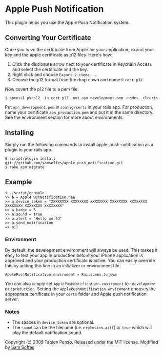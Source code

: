 # Apple Push Notification

This plugin helps you use the Apple Push Notification system.

## Converting Your Certificate

Once you have the certificate from Apple for your application, export your key
and the apple certificate as p12 files. Here's how:

1. Click the disclosure arrow next to your certificate in Keychain Access and select the certificate and the key. 
2. Right click and choose `Export 2 items...`. 
3. Choose the p12 format from the drop down and name it `cert.p12`. 

Now covert the p12 file to a pem file:

    $ openssl pkcs12 -in cert.p12 -out apn_development.pem -nodes -clcerts

Put `apn_development.pem` in `config/certs` in your rails app. For production, name your certificate `apn_production.pem` and put it in the same directory. See the environment section for more about environments.

## Installing

Simply run the following commands to install apple-push-notification as a plugin to your rails app.

    $ script/plugin install git://github.com/samsoffes/apple_push_notification.git
    $ rake apn:migrate

## Example

    $ ./script/console
    >> a = ApplePushNotification.new
    >> a.device_token = "XXXXXXXX XXXXXXXX XXXXXXXX XXXXXXXX XXXXXXXX XXXXXXXX XXXXXXXX XXXXXXXX"
    >> a.badge = 5
    >> a.sound = true
    >> a.alert = "Hello world"
    >> a.send_notification
    => nil

### Environment

By default, the development environment will always be used. This makes it easy to test your app in production before your iPhone application is approved and your production certificate is active. You can easily override this by adding this line in an initializer or environment file.

    ApplePushNotification.enviroment = Rails.env.to_sym

You can also simply set `ApplePushNotification.enviroment` to `:development` or `:production`. Setting the `ApplePushNotification.enviroment` chooses the appropriate certificate in your `certs` folder and Apple push notification server.

### Notes

* The spaces in `device_token` are optional. 
* The `sound` can be the filename (i.e. `explosion.aiff`) or `true` which will play the default notification sound.

Copyright (c) 2009 Fabien Penso. Released under the MIT license. Modified by [Sam Soffes](http://samsoff.es).
